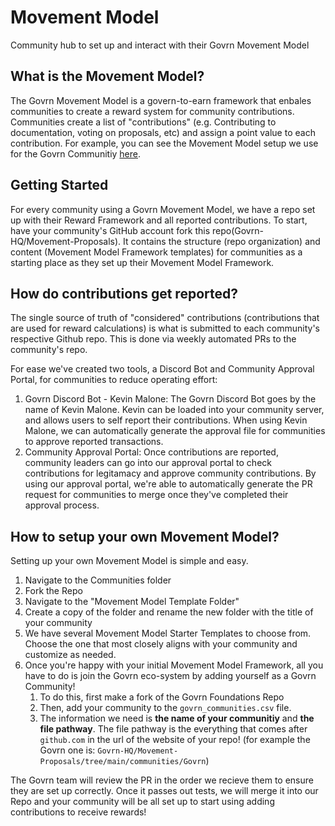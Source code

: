 # Movement Model

Community hub to set up and interact with their Govrn Movement Model

## What is the Movement Model?

The Govrn Movement Model is a govern-to-earn framework that enbales communities to create a reward system for community contributions. Communities create a list of "contributions" (e.g. Contributing to documentation, voting on proposals, etc) and assign a point value to each contribution. For example, you can see the Movement Model setup we use for the Govrn Communitiy [here](https://github.com/Govrn-HQ/foundation/blob/main/Govrn-Movement-Model.csv).

## Getting Started

For every community using a Govrn Movement Model, we have a repo set up with their Reward Framework and all reported contributions. To start, have your community's GitHub account fork this repo(Govrn-HQ/Movement-Proposals). It contains the structure (repo organization) and content (Movement Model Framework templates) for communities as a starting place as they set up their Movement Model Framework.

## How do contributions get reported?

The single source of truth of "considered" contributions (contributions that are used for reward calculations) is what is submitted to each community's respective Github repo. This is done via weekly automated PRs to the community's repo.

For ease we've created two tools, a Discord Bot and Community Approval Portal, for communities to reduce operating effort:

1. Govrn Discord Bot - Kevin Malone: The Govrn Discord Bot goes by the name of Kevin Malone. Kevin can be loaded into your community server, and allows users to self report their contributions. When using Kevin Malone, we can automatically generate the approval file for communities to approve reported transactions.
2. Community Approval Portal: Once contributions are reported, community leaders can go into our approval portal to check contributions for legitamacy and approve community contributions. By using our approval portal, we're able to automatically generate the PR request for communities to merge once they've completed their approval process.

## How to setup your own Movement Model?

Setting up your own Movement Model is simple and easy.

1. Navigate to the Communities folder
2. Fork the Repo
3. Navigate to the "Movement Model Template Folder"
4. Create a copy of the folder and rename the new folder with the title of your community
5. We have several Movement Model Starter Templates to choose from. Choose the one that most closely aligns with your community and customize as needed.
6. Once you're happy with your initial Movement Model Framework, all you have to do is join the Govrn eco-system by adding yourself as a Govrn Community!
   1. To do this, first make a fork of the Govrn Foundations Repo
   2. Then, add your community to the `govrn_communities.csv` file.
   3. The information we need is **the name of your communitiy** and **the file pathway**. The file pathway is the everything that comes after `github.com` in the url of the website of your repo! (for example the Govrn one is: `Govrn-HQ/Movement-Proposals/tree/main/communities/Govrn`)

The Govrn team will review the PR in the order we recieve them to ensure they are set up correctly. Once it passes out tests, we will merge it into our Repo and your community will be all set up to start using adding contributions to receive rewards!
